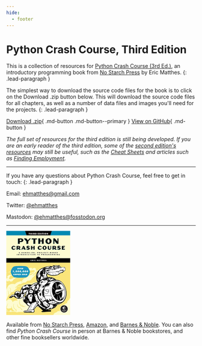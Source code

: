 ```yaml
---
hide:
  - footer
---
```


# Python Crash Course, Third Edition

This is a collection of resources for [Python Crash Course (3rd Ed.)](https://nostarch.com/python-crash-course-3rd-edition), an introductory programming book from [No Starch Press](https://nostarch.com) by Eric Matthes.
{: .lead-paragraph }

The simplest way to download the source code files for the book is to click on the Download .zip button below. This will download the source code files for all chapters, as well as a number of data files and images you'll need for the projects.
{: .lead-paragraph }

[Download .zip](https://github.com/ehmatthes/pcc_3e/archive/refs/heads/main.zip){ .md-button .md-button--primary } [View on GitHub](https://github.com/ehmatthes/pcc_3e/){ .md-button }

*The full set of resources for the third edition is still being developed. If you are an early reader of the third edition, some of the [second edition's resources](https://ehmatthes.github.io/pcc_2e/regular_index/) may still be useful, such as the [Cheat Sheets](https://ehmatthes.github.io/pcc_2e/cheat_sheets/cheat_sheets/) and articles such as [Finding Employment](https://ehmatthes.github.io/pcc_2e/finding_employment/).*

---

If you have any questions about Python Crash Course, feel free to get in touch:
{: .lead-paragraph }

Email: [ehmatthes@gmail.com](mailto:ehmatthes@gmail.com)

Twitter: [@ehmatthes](https://twitter.com/ehmatthes)

Mastodon: [@ehmatthes@fosstodon.org](https://fosstodon.org/@ehmatthes)

---

[![Python Crash Course, 3rd Edition cover](images/pcc_3e_cover-170px.png)](https://nostarch.com/python-crash-course-3rd-edition)


Available from [No Starch Press](https://nostarch.com/python-crash-course-3rd-edition), [Amazon](https://www.amazon.com/Python-Crash-Course-Eric-Matthes-dp-1718502702/dp/1718502702/), and [Barnes & Noble](https://www.barnesandnoble.com/w/python-crash-course-3rd-edition-eric-matthes/1141287011). You can also find *Python Crash Course* in person at Barnes & Noble bookstores, and other fine booksellers worldwide.
